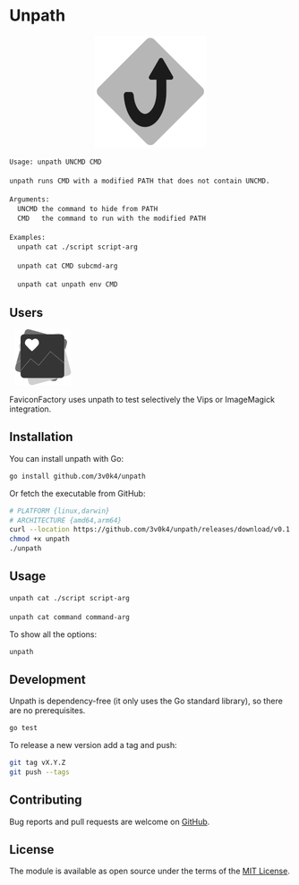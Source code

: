 # Unpath

<div align="center">
  <img width="200" width="200" src=".github/images/unpath.svg" />
</div>

```bash
Usage: unpath UNCMD CMD

unpath runs CMD with a modified PATH that does not contain UNCMD.

Arguments:
  UNCMD the command to hide from PATH
  CMD   the command to run with the modified PATH

Examples:
  unpath cat ./script script-arg

  unpath cat CMD subcmd-arg

  unpath cat unpath env CMD
```

## Users

<p>
  <a href="https://github.com/3v0k4/favicon_factory">
    <img width="100" width="100" hspace="10" src=".github/images/favicon_factory.svg" />
  </a>
</p>

FaviconFactory uses unpath to test selectively the Vips or ImageMagick integration.

## Installation

You can install unpath with Go:

```bash
go install github.com/3v0k4/unpath
```

Or fetch the executable from GitHub:

```bash
# PLATFORM {linux,darwin}
# ARCHITECTURE {amd64,arm64}
curl --location https://github.com/3v0k4/unpath/releases/download/v0.1.0/unpath-PLATFORM-ARCH --output unpath
chmod +x unpath
./unpath
```

## Usage

```bash
unpath cat ./script script-arg

unpath cat command command-arg
```

To show all the options:

```bash
unpath
```

## Development

Unpath is dependency-free (it only uses the Go standard library), so there are no prerequisites.

```bash
go test
```

To release a new version add a tag and push:

```bash
git tag vX.Y.Z
git push --tags
```

## Contributing

Bug reports and pull requests are welcome on [GitHub](https://github.com/3v0k4/unpath).

## License

The module is available as open source under the terms of the [MIT License](https://opensource.org/licenses/MIT).
